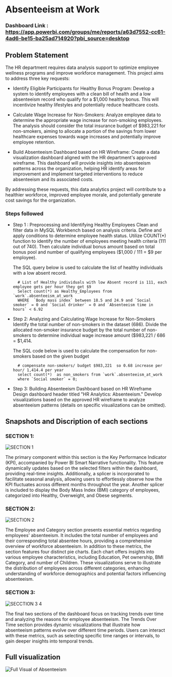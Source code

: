 
# Absenteeism at Work

### Dashboard Link : https://app.powerbi.com/groups/me/reports/a63d7552-cc61-4ad6-be15-ba25ad714920?pbi_source=desktop
## Problem Statement

The HR department requires data analysis support to optimize employee wellness programs and improve workforce management. This project aims to address three key requests:

- Identify Eligible Participants for Healthy Bonus Program: Develop a system to identify employees with a clean bill of health and a low absenteeism record who qualify for a $1,000 healthy bonus. This will incentivize healthy lifestyles and potentially reduce healthcare costs.

- Calculate Wage Increase for Non-Smokers: Analyze employee data to determine the appropriate wage increase for non-smoking employees. The analysis should consider the total insurance budget of $983,221 for non-smokers, aiming to allocate a portion of the savings from lower healthcare expenses towards wage increases and potentially improve employee retention.

- Build Absenteeism Dashboard based on HR Wireframe: Create a data visualization dashboard aligned with the HR department's approved wireframe. This dashboard will provide insights into absenteeism patterns across the organization, helping HR identify areas for improvement and implement targeted interventions to reduce absenteeism and its associated costs.

By addressing these requests, this data analytics project will contribute to a healthier workforce, improved employee morale, and potentially generate cost savings for the organization.


### Steps followed 
- Step 1 : Preprocessing and Identifying Healthy Employees
        Clean and filter data in MySQL Workbench based on analysis criteria.
Define and apply conditions to determine employee health status.
        Utilize COUNT(*) function to identify the number of employees meeting health criteria (111 out of 740).
        Then calculate individual bonus amount based on total bonus pool and number of qualifying employees ($1,000 / 111 = $9 per employee).

  The SQL query below is used to calculate the list of healthy individuals with a low absent record.

        # List of Healthy individuals with low Absent record is 111, each employee gets per hour they get $9  
        Select count(*) as Healthy_Employees from `work`.absenteeism_at_work 
        WHERE  `Body mass index` between 18.5 and 24.9 and `Social smoker` = 0 and `Social drinker` = 0 and `Absenteeism time in hours` < 6.92        

- Step 2: Analyzing and Calculating Wage Increase for Non-Smokers
        Identify the total number of non-smokers in the dataset (686).
        Divide the allocated non-smoker insurance budget by the total number of non-smokers to determine individual wage increase amount ($983,221 / 686 = $1,414.

  The SQL code below is used to calculate the compensation for non-smokers based on the given budget
  
        # compensate non-smokers/ budget $983,221  so 0.68 increase per hour/ 1,414.4 per year
        select count(*)  as non_smokers from `work`.absenteeism_at_work
        where `Social smoker` = 0;
- Step 3: Building Absenteeism Dashboard based on HR Wireframe
        Design dashboard header titled "HR Analytics: Absenteeism."
        Develop visualizations based on the approved HR wireframe to analyze absenteeism patterns (details on specific visualizations can be omitted).


## Snapshots and Discription of each sections

### SECTION 1: 
![SECTION 1](https://github.com/AyomideObe/Analysis/assets/158526132/04e97e03-9e68-42ce-8087-94755e56c0a6)

The primary component within this section is the Key Performance Indicator (KPI), accompanied by Power BI Smart Narrative functionality. This feature dynamically updates based on the selected filters within the dashboard, providing real-time insights.
Additionally, a splicer is incorporated to facilitate seasonal analysis, allowing users to effortlessly observe how the KPI fluctuates across different months throughout the year. Another splicer is included to display the Body Mass Index (BMI) category of employees, categorized into Healthy, Overweight, and Obese segments.

### SECTION 2:
![SECTION 2](https://github.com/AyomideObe/Analysis/assets/158526132/670a9c7d-53e0-4d62-9d5d-e0468f83813d)

The Employee and Category section presents essential metrics regarding employees' absenteeism. It includes the total number of employees and their corresponding total absentee hours, providing a comprehensive overview of workforce absenteeism.
In addition to these metrics, the section features four distinct pie charts. Each chart offers insights into various employee characteristics, including Education, Pet ownership, BMI Category, and number of Children. These visualizations serve to illustrate the distribution of employees across different categories, enhancing understanding of workforce demographics and potential factors influencing absenteeism.

### SECTION 3:
![SECCTION 3 4](https://github.com/AyomideObe/Analysis/assets/158526132/244d2fe8-ada4-4684-8582-8ef2d83e1e1d)

The final two sections of the dashboard focus on tracking trends over time and analyzing the reasons for employee absenteeism.
The Trends Over Time section provides dynamic visualizations that illustrate how absenteeism patterns evolve over different time periods. Users can interact with these metrics, such as selecting specific time ranges or intervals, to gain deeper insights into temporal trends.


## Full visualization 
![Full Visual of Absenteeism](https://github.com/AyomideObe/Analysis/assets/158526132/b56cf13c-50bb-4282-ac1c-dbb69a29670a)
